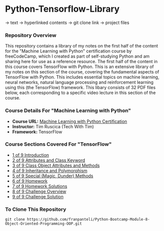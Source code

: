 # Python-Tensorflow-Library
-> text
-> hyperlinked contents
-> git clone link 
-> project files
### Repository Overview 

This repository contains a library of my notes on the first half of the content for the "Machine Learning with Python" certification course by freeCodeCamp, which I created as part of self-studying Python and am sharing here for use as a reference resource. The first half of the content in this course covers TensorFlow with Python. This is an extensive library of my notes on this section of the course, covering the fundamental aspects of TensorFlow with Python. This includes essential topics on machine learning, neural networks, natural language processing and reinforcement learning using this (the TensorFlow) framework. This libary consists of 32 PDF files below, each corresponding to a specific video lecture in this section of the course. 

### Course Details For "Machine Learning with Python"
- **Course URL:** [Machine Learning with Python Certification](https://www.freecodecamp.org/learn/machine-learning-with-python/#tensorflow)
- **Instructor:** Tim Ruscica (Tech With Tim)
- **Framework:** TensorFlow
  
### Course Sections Covered For "TensorFlow"
- [1 of 9 Introduction](https://github.com/franpanteli/Python-Bootcamp-Module-8-Object-Oriented-Programming-OOP/blob/main/Notes%20on%20Videos%20-%20Module%208%20Object%20Oriented%20Programming%20OOP/1%20of%209%20Introduction.pdf)
- [2 of 9 Attributes and Class Keyword](https://github.com/franpanteli/Python-Bootcamp-Module-8-Object-Oriented-Programming-OOP/blob/main/Notes%20on%20Videos%20-%20Module%208%20Object%20Oriented%20Programming%20OOP/2%20of%209%20Attributes%20and%20Class%20Keyword.pdf)
- [3 of 9 Class Object Attributes and Methods](https://github.com/franpanteli/Python-Bootcamp-Module-8-Object-Oriented-Programming-OOP/blob/main/Notes%20on%20Videos%20-%20Module%208%20Object%20Oriented%20Programming%20OOP/3%20of%209%20Class%20Object%20Attributes%20and%20Methods.pdf)
- [4 of 9 Inheritance and Polymorphism](https://github.com/franpanteli/Python-Bootcamp-Module-8-Object-Oriented-Programming-OOP/blob/main/Notes%20on%20Videos%20-%20Module%208%20Object%20Oriented%20Programming%20OOP/4%20of%209%20Inheritance%20and%20Polymorphism.pdf)
- [5 of 9 Special (Magic, Dunder) Methods](https://github.com/franpanteli/Python-Bootcamp-Module-8-Object-Oriented-Programming-OOP/blob/main/Notes%20on%20Videos%20-%20Module%208%20Object%20Oriented%20Programming%20OOP/5%20of%209%20Special%20(Magic%2C%20Dunder)%20Methods.pdf)
- [6 of 9 Homework](https://github.com/franpanteli/Python-Bootcamp-Module-8-Object-Oriented-Programming-OOP/blob/main/Notes%20on%20Videos%20-%20Module%208%20Object%20Oriented%20Programming%20OOP/6%20of%209%20Homework.pdf)
- [7 of 9 Homework Solutions](https://github.com/franpanteli/Python-Bootcamp-Module-8-Object-Oriented-Programming-OOP/blob/main/Notes%20on%20Videos%20-%20Module%208%20Object%20Oriented%20Programming%20OOP/7%20of%209%20Homework%20Solutions.pdf)
- [8 of 9 Challenge Overview](https://github.com/franpanteli/Python-Bootcamp-Module-8-Object-Oriented-Programming-OOP/blob/main/Notes%20on%20Videos%20-%20Module%208%20Object%20Oriented%20Programming%20OOP/8%20of%209%20Challenge%20Overview.pdf)
- [9 of 9 Challenge Solution](https://github.com/franpanteli/Python-Bootcamp-Module-8-Object-Oriented-Programming-OOP/blob/main/Notes%20on%20Videos%20-%20Module%208%20Object%20Oriented%20Programming%20OOP/9%20of%209%20Challenge%20Solution.pdf)

### To Clone This Repository
```
git clone https://github.com/franpanteli/Python-Bootcamp-Module-8-Object-Oriented-Programming-OOP.git
```
